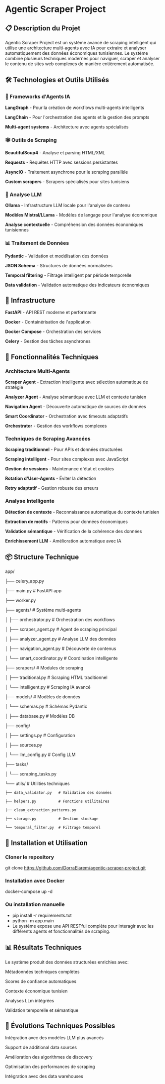 # Agentic Scraper Project

## 📋 Description du Projet

Agentic Scraper Project est un système avancé de scraping intelligent qui utilise une architecture multi-agents avec IA pour extraire et analyser automatiquement des données économiques tunisiennes. Le système combine plusieurs techniques modernes pour naviguer, scraper et analyser le contenu de sites web complexes de manière entièrement automatisée.

## 🛠️ Technologies et Outils Utilisés

### 🤖 Frameworks d'Agents IA

**LangGraph** - Pour la création de workflows multi-agents intelligents

**LangChain** - Pour l'orchestration des agents et la gestion des prompts

**Multi-agent systems** - Architecture avec agents spécialisés

### 🕸️ Outils de Scraping

**BeautifulSoup4** - Analyse et parsing HTML/XML

**Requests** - Requêtes HTTP avec sessions persistantes

**AsyncIO** - Traitement asynchrone pour le scraping parallèle

**Custom scrapers** - Scrapers spécialisés pour sites tunisiens

### 🧠 Analyse LLM

**Ollama** - Infrastructure LLM locale pour l'analyse de contenu

**Modèles Mistral/LLama** - Modèles de langage pour l'analyse économique

**Analyse contextuelle** - Compréhension des données économiques tunisiennes

### 📊 Traitement de Données

**Pydantic** - Validation et modélisation des données

**JSON Schema** - Structures de données normalisées

**Temporal filtering** - Filtrage intelligent par période temporelle

**Data validation** - Validation automatique des indicateurs économiques

## 🚀 Infrastructure

**FastAPI** - API REST moderne et performante

**Docker** - Containérisation de l'application

**Docker Compose** - Orchestration des services

**Celery** - Gestion des tâches asynchrones

## 🎯 Fonctionnalités Techniques

### Architecture Multi-Agents

**Scraper Agent** - Extraction intelligente avec sélection automatique de stratégie

**Analyzer Agent** - Analyse sémantique avec LLM et contexte tunisien

**Navigation Agent** - Découverte automatique de sources de données

**Smart Coordinator** - Orchestration avec timeouts adaptatifs

**Orchestrator** - Gestion des workflows complexes

### Techniques de Scraping Avancées

**Scraping traditionnel** - Pour APIs et données structurées

**Scraping intelligent** - Pour sites complexes avec JavaScript

**Gestion de sessions** - Maintenance d'état et cookies

**Rotation d'User-Agents** - Éviter la détection

**Retry adaptatif** - Gestion robuste des erreurs

### Analyse Intelligente

**Détection de contexte** - Reconnaissance automatique du contexte tunisien

**Extraction de motifs** - Patterns pour données économiques

**Validation sémantique** - Vérification de la cohérence des données

**Enrichissement LLM** - Amélioration automatique avec IA

## 📦 Structure Technique

app/

├── celery_app.py

├── main.py                 # FastAPI app

├── worker.py    

├── agents/                 # Système multi-agents

│   ├── orchestrator.py     # Orchestration des workflows

│   ├── scraper_agent.py    # Agent de scraping principal

│   ├── analyzer_agent.py   # Analyse LLM des données

│   ├── navigation_agent.py # Découverte de contenus

│   └── smart_coordinator.py # Coordination intelligente

├── scrapers/               # Modules de scraping

│   ├── traditional.py      # Scraping HTML traditionnel

│   └── intelligent.py      # Scraping IA avancé

├── models/                 # Modèles de données

│   └── schemas.py          # Schémas Pydantic

│   ├── database.py         # Modèles DB

├── config/

│   ├── settings.py         # Configuration

│   ├── sources.py

│   └── llm_config.py       # Config LLM

├── tasks/

│   └── scraping_tasks.py   

└── utils/                  # Utilities techniques

    ├── data_validator.py   # Validation des données
    
    ├── helpers.py          # Fonctions utilitaires
    
    ├── clean_extraction_patterns.py
    
    ├── storage.py          # Gestion stockage
    
    └── temporal_filter.py  # Filtrage temporel

    
## 🚀 Installation et Utilisation
###  Cloner le repository
git clone https://github.com/DorraElarem/agentic-scraper-project.git

### Installation avec Docker
docker-compose up -d

### Ou installation manuelle
- pip install -r requirements.txt
- python -m app.main
- Le système expose une API RESTful complète pour interagir avec les différents agents et fonctionnalités de scraping.

## 📊 Résultats Techniques
Le système produit des données structurées enrichies avec:

Métadonnées techniques complètes

Scores de confiance automatiques

Contexte économique tunisien

Analyses LLm intégrées

Validation temporelle et sémantique

## 🔮 Évolutions Techniques Possibles
Intégration avec des modèles LLM plus avancés

Support de additional data sources

Amélioration des algorithmes de discovery

Optimisation des performances de scraping

Intégration avec des data warehouses
